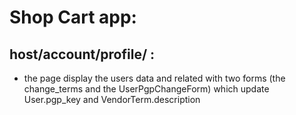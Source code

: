 # Shop Cart app:
## host/account/profile/ :
- the page display the users data and related with two forms (the change_terms and the UserPgpChangeForm) which update User.pgp_key and VendorTerm.description
